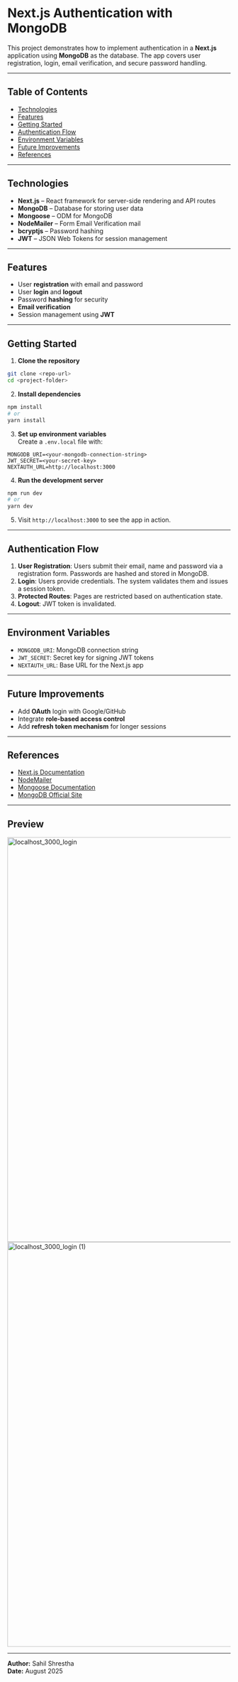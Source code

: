 # Next.js Authentication with MongoDB

This project demonstrates how to implement authentication in a **Next.js** application using **MongoDB** as the database. The app covers user registration, login, email verification, and secure password handling.

---

## Table of Contents

- [Technologies](#technologies)
- [Features](#features)
- [Getting Started](#getting-started)
- [Authentication Flow](#authentication-flow)
- [Environment Variables](#environment-variables)
- [Future Improvements](#future-improvements)
- [References](#references)

---

## Technologies

- **Next.js** – React framework for server-side rendering and API routes
- **MongoDB** – Database for storing user data
- **Mongoose** – ODM for MongoDB
- **NodeMailer** – Form Email Verification mail
- **bcryptjs** – Password hashing
- **JWT** – JSON Web Tokens for session management

---

## Features

- User **registration** with email and password
- User **login** and **logout**
- Password **hashing** for security
- **Email verification**
- Session management using **JWT**

---


## Getting Started

1. **Clone the repository**

```bash
git clone <repo-url>
cd <project-folder>
```

2. **Install dependencies**

```bash
npm install
# or
yarn install
```

3. **Set up environment variables**\
   Create a `.env.local` file with:

```
MONGODB_URI=<your-mongodb-connection-string>
JWT_SECRET=<your-secret-key>
NEXTAUTH_URL=http://localhost:3000
```

4. **Run the development server**

```bash
npm run dev
# or
yarn dev
```

5. Visit `http://localhost:3000` to see the app in action.

---

## Authentication Flow

1. **User Registration**: Users submit their email, name and password via a registration form. Passwords are hashed and stored in MongoDB.
2. **Login**: Users provide credentials. The system validates them and issues a session token.
3. **Protected Routes**: Pages are restricted based on authentication state.
4. **Logout**: JWT token is invalidated.

---

## Environment Variables

- `MONGODB_URI`: MongoDB connection string
- `JWT_SECRET`: Secret key for signing JWT tokens
- `NEXTAUTH_URL`: Base URL for the Next.js app

---

## Future Improvements

- Add **OAuth** login with Google/GitHub
- Integrate **role-based access control**
- Add **refresh token mechanism** for longer sessions

---

## References

- [Next.js Documentation](https://nextjs.org/docs)
- [NodeMailer](https://nodemailer.com/)
- [Mongoose Documentation](https://mongoosejs.com/docs/guide.html)
- [MongoDB Official Site](https://www.mongodb.com/)

---

## Preview 

<img width="991" height="911" alt="localhost_3000_login" src="https://github.com/user-attachments/assets/5d909242-c2b2-4126-9bee-30d910c4a076" />

<img width="991" height="911" alt="localhost_3000_login (1)" src="https://github.com/user-attachments/assets/064e26e2-c673-47ac-b6db-a52bbb10525a" />

---

**Author:** Sahil Shrestha\
**Date:** August 2025

